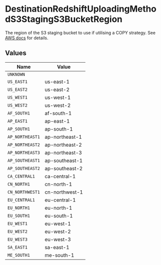 # DestinationRedshiftUploadingMethodS3StagingS3BucketRegion

The region of the S3 staging bucket to use if utilising a COPY strategy. See <a href="https://docs.aws.amazon.com/AmazonS3/latest/userguide/creating-bucket.html#:~:text=In-,Region,-%2C%20choose%20the%20AWS">AWS docs</a> for details.


## Values

| Name            | Value           |
| --------------- | --------------- |
| `UNKNOWN`       |                 |
| `US_EAST1`      | us-east-1       |
| `US_EAST2`      | us-east-2       |
| `US_WEST1`      | us-west-1       |
| `US_WEST2`      | us-west-2       |
| `AF_SOUTH1`     | af-south-1      |
| `AP_EAST1`      | ap-east-1       |
| `AP_SOUTH1`     | ap-south-1      |
| `AP_NORTHEAST1` | ap-northeast-1  |
| `AP_NORTHEAST2` | ap-northeast-2  |
| `AP_NORTHEAST3` | ap-northeast-3  |
| `AP_SOUTHEAST1` | ap-southeast-1  |
| `AP_SOUTHEAST2` | ap-southeast-2  |
| `CA_CENTRAL1`   | ca-central-1    |
| `CN_NORTH1`     | cn-north-1      |
| `CN_NORTHWEST1` | cn-northwest-1  |
| `EU_CENTRAL1`   | eu-central-1    |
| `EU_NORTH1`     | eu-north-1      |
| `EU_SOUTH1`     | eu-south-1      |
| `EU_WEST1`      | eu-west-1       |
| `EU_WEST2`      | eu-west-2       |
| `EU_WEST3`      | eu-west-3       |
| `SA_EAST1`      | sa-east-1       |
| `ME_SOUTH1`     | me-south-1      |